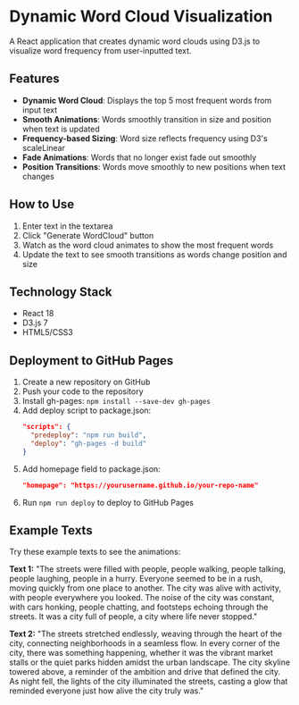 # Dynamic Word Cloud Visualization

A React application that creates dynamic word clouds using D3.js to visualize word frequency from user-inputted text.

## Features

- **Dynamic Word Cloud**: Displays the top 5 most frequent words from input text
- **Smooth Animations**: Words smoothly transition in size and position when text is updated
- **Frequency-based Sizing**: Word size reflects frequency using D3's scaleLinear
- **Fade Animations**: Words that no longer exist fade out smoothly
- **Position Transitions**: Words move smoothly to new positions when text changes

## How to Use

1. Enter text in the textarea
2. Click "Generate WordCloud" button
3. Watch as the word cloud animates to show the most frequent words
4. Update the text to see smooth transitions as words change position and size

## Technology Stack

- React 18
- D3.js 7
- HTML5/CSS3

## Deployment to GitHub Pages

1. Create a new repository on GitHub
2. Push your code to the repository
3. Install gh-pages: `npm install --save-dev gh-pages`
4. Add deploy script to package.json:
   ```json
   "scripts": {
     "predeploy": "npm run build",
     "deploy": "gh-pages -d build"
   }
   ```
5. Add homepage field to package.json:
   ```json
   "homepage": "https://yourusername.github.io/your-repo-name"
   ```
6. Run `npm run deploy` to deploy to GitHub Pages

## Example Texts

Try these example texts to see the animations:

**Text 1:**
"The streets were filled with people, people walking, people talking, people laughing, people in a hurry. Everyone seemed to be in a rush, moving quickly from one place to another. The city was alive with activity, with people everywhere you looked. The noise of the city was constant, with cars honking, people chatting, and footsteps echoing through the streets. It was a city full of people, a city where life never stopped."

**Text 2:**
"The streets stretched endlessly, weaving through the heart of the city, connecting neighborhoods in a seamless flow. In every corner of the city, there was something happening, whether it was the vibrant market stalls or the quiet parks hidden amidst the urban landscape. The city skyline towered above, a reminder of the ambition and drive that defined the city. As night fell, the lights of the city illuminated the streets, casting a glow that reminded everyone just how alive the city truly was."
